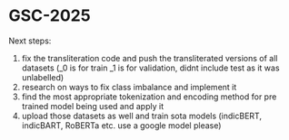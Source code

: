 # GSC-2025

Next steps:
1. fix the transliteration code and push the transliterated versions of all datasets (_0 is for train _1 is for validation, didnt include test as it was unlabelled)
2. research on ways to fix class imbalance and implement it
3. find the most appropriate tokenization and encoding method for pre trained model being used and apply it
4. upload those datasets as well and train sota models (indicBERT, indicBART, RoBERTa etc. use a google model please)
